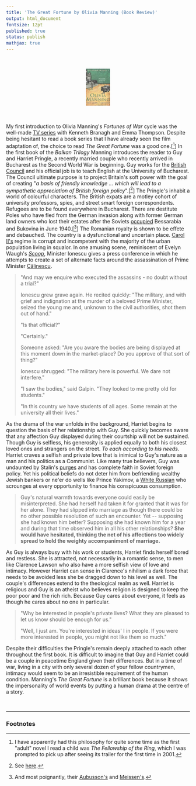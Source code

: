 ```yaml
---
title: 'The Great Fortune by Olivia Manning (Book Review)'
output: html_document
fontsize: 12pt
published: true
status: publish
mathjax: true
---
```


<br>
<p align="center"><img src="/figures/thegreatfortune.jpg" width="13%"></p>
<br>

My first introduction to Olivia Manning's *Fortunes of War* cycle was the well-made [TV series](https://en.wikipedia.org/wiki/Fortunes_of_War_(TV_series)) with Kenneth Branagh and Emma Thompson. Despite being hesitant to read a book series that I have already seen the film adaptation of, the choice to read *The Great Fortune* was a good one.[[^1]] In the first book of the *Balkan Trilogy* Manning introduces the reader to Guy and Harriet Pringle, a recently married couple who recently arrived in Bucharest as the Second World War is beginning. Guy works for the [British Council](https://en.wikipedia.org/wiki/British_Council) and his official job is to teach English at the University of Bucharest. The Council ultimate purpose is to project Britain's soft power with the goal of creating "*a basis of friendly knowledge ... which will lead to a sympathetic appreciation of British foreign policy*".[[^2]] The Pringle's inhabit a world of colourful characters. The British expats are a motley cohort of university professors, spies, and street smart foreign correspondents. Refugees are to be found everywhere in Bucharest. There are destitute Poles who have fled from the German invasion along with former German land owners who lost their estates after the Soviets [occupied](https://en.wikipedia.org/wiki/Soviet_occupation_of_Bessarabia_and_northern_Bukovina) Bessarabia and Bukovina in June 1940.[[^3]] The Romanian royalty is shown to be effete and debauched. The country is a dysfunctional and uncertain place. [Carol II's](https://en.wikipedia.org/wiki/Carol_II_of_Romania) regime is corrupt and incompetent with the majority of the urban population living in squalor. In one amusing scene, reminiscent of Evelyn Waugh's *[Scoop](https://en.wikipedia.org/wiki/Scoop_(novel))*, Minister Ionescu gives a press conference in which he attempts to create a set of alternate facts around the assassination of Prime Minister [Călinescu](https://en.wikipedia.org/wiki/Armand_C%C4%83linescu).

> "And may we enquire who executed the assassins - no doubt without a trial?"
>
> Ionescu grew grave again. He recited quickly: "The military, and with grief and indignation at the murder of a beloved Prime Minister, seized the young me and, unknown to the civil authorities, shot them out of hand."
>
> "Is that official?"
>
> "Certainly."
>
> Someone asked: "Are you aware the bodies are being displayed at this moment down in the market-place? Do you approve of that sort of thing?"
>
> Ionescu shrugged: "The military here is powerful. We dare not interfere."
>
> "I saw the bodies," said Galpin. "They looked to me pretty old for students."
> 
> "In this country we have students of all ages. Some remain at the university all their lives."

As the drama of the war unfolds in the background, Harriet begins to question the basis of her relationship with Guy. She quickly becomes aware that any affection Guy displayed during their courtship will not be sustained. Though Guy is selfless, his generosity is applied equally to both his closest loved ones and strangers on the street. *To each according to his needs*. Harriet craves a selfish and private love that is inimical to Guy's nature as a man and his politics as a Communist. Like many true believers, Guy was undaunted by Stalin's [purges](https://en.wikipedia.org/wiki/Great_Purge) and has complete faith in Soviet foreign policy. Yet his political beliefs do not deter him from befriending wealthy Jewish bankers or ne'er do wells like Prince Yakimov, a [White Russian](https://en.wikipedia.org/wiki/White_%C3%A9migr%C3%A9) who scrounges at every opportunity to finance his conspicuous consumption. 

> Guy's natural warmth towards everyone could easily be misinterpreted. She had herself had taken it for granted that it was for her alone. They had slipped into marriage as though there could be no other possible resolution of such an encounter. Yet -- supposing she had known him better? Supposing she had known him for a year and during that time observed him in all his other relationships? **She would have hesitated, thinking the net of his affections too widely spread to hold the weighty accompaniment of marriage.**

As Guy is always busy with his work or students, Harriet finds herself bored and restless. She is attracted, not necessarily in a romantic sense, to men like Clarence Lawson who also have a more selfish view of love and intimacy. However Harriet can sense in Clarence's nihilism a dark force that needs to be avoided less she be dragged down to his level as well. The couple's differences extend to the theological realm as well. Harriet is religious and Guy is an atheist who believes religion is designed to keep the poor poor and the rich rich. Because Guy cares about everyone, it feels as though he cares about no one in particular.

> "Why be interested in people's private lives? What they are pleased to let us know should be enough for us."
>
> "Well, I just am. You're interested in ideas' I in people. If you were more interested in people, you might not like them so much."

Despite their difficulties the Pringle's remain deeply attached to each other throughout the first book. It is difficult to imagine that Guy and Harriet could be a couple in peacetime England given their differences. But in a time of war, living in a city with only several dozen of your fellow countrymen, intimacy would seem to be an irresistible requirement of the human condition. Manning's *The Great Fortune* is a brilliant book because it shows the impersonality of world events by putting a human drama at the centre of a story. 

<br>

* * *

### Footnotes

[^1]: I have apparently had this philosophy for quite some time as the first "adult" novel I read a child was *The Fellowship of the Ring*, which I was prompted to pick up after seeing its trailer for the first time in 2001.

[^2]: See [here](https://www.britishcouncil.org/about-us/history).

[^3]: And most poignantly, their [Aubusson's](https://en.wikipedia.org/wiki/Aubusson_tapestry) and [Meissen's](https://en.wikipedia.org/wiki/Meissen_porcelain).